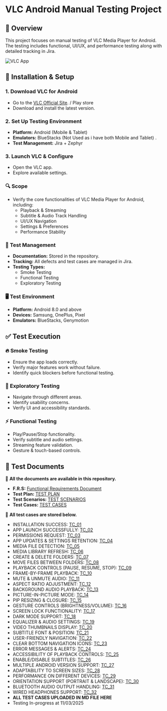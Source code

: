 # VLC Android Manual Testing Project

## 📌 Overview
This project focuses on manual testing of VLC Media Player for Android. The testing includes functional, UI/UX, and performance testing along with detailed tracking in Jira.

![VLC App](https://assets.content.technologyadvice.com/636355581707939907_e8f5df5bc8.webp)

## 🔧 Installation & Setup

### 1. Download VLC for Android
- Go to the [VLC Official Site](https://www.videolan.org/vlc/download-android.html). / Play store 
- Download and install the latest version.

### 2. Set Up Testing Environment
- **Platform:** Android (Mobile & Tablet)
- **Emulators:** BlueStacks (Not Used as i have both Mobile and Tablet) .
- **Test Management:** Jira + Zephyr

### 3. Launch VLC & Configure
- Open the VLC app.
- Explore available settings.

### 🔍 Scope
- Verify the core functionalities of VLC Media Player for Android, including:
  - Playback & Streaming
  - Subtitle & Audio Track Handling
  - UI/UX Navigation
  - Settings & Preferences
  - Performance Stability

### 📌 Test Management
- **Documentation:** Stored in the repository.
- **Tracking:** All defects and test cases are managed in Jira.
- **Testing Types:**
  - Smoke Testing
  - Functional Testing
  - Exploratory Testing

### 🖥 Test Environment
- **Platform:** Android 8.0 and above
- **Devices:** Samsung, OnePlus, Pixel
- **Emulators:** BlueStacks, Genymotion

## ✅ Test Execution

### 🔥 Smoke Testing
- Ensure the app loads correctly.
- Verify major features work without failure.
- Identify quick blockers before functional testing.

### 🧪 Exploratory Testing
- Navigate through different areas.
- Identify usability concerns.
- Verify UI and accessibility standards.

### ⚡ Functional Testing
- Play/Pause/Stop functionality.
- Verify subtitle and audio settings.
- Streaming feature validation.
- Gesture & touch-based controls.

## 📂 Test Documents
📌 **All the documents are available in this repository.**
- **F.R.S:** [Functional Requirements Document](Docs/FRS/Functional%20Requirements%20Specification.md)
- **Test Plan:** [TEST PLAN](Docs/TestPlan/Test%20Plan.md)
- **Test Scenarios:** [TEST SCENARIOS](Docs/TestScenario/VLC%20Test%20Scenarios.md)
- **Test Cases:** [TEST CASES](Docs/TestCases)

📌 **All test cases are stored below.**
- INSTALLATION SUCCESS: [TC_01](Docs/TestCases/TC_01.md)
- APP LAUNCH SUCCESSFULLY: [TC_02](Docs/TestCases/TC_02.md)
- PERMISSIONS REQUEST: [TC_03](Docs/TestCases/TC_03.md)
- APP UPDATES & SETTINGS RETENTION: [TC_04](Docs/TestCases/TC_04.md)
- MEDIA FILE DETECTION: [TC_05](Docs/TestCases/TC_05.md)
- MEDIA LIBRARY REFRESH: [TC_06](Docs/TestCases/TC_06.md)
- CREATE & DELETE FOLDERS: [TC_07](Docs/TestCases/TC_07.md)
- MOVE FILES BETWEEN FOLDERS: [TC_08](Docs/TestCases/TC_08.md)
- PLAYBACK CONTROLS (PAUSE, RESUME, STOP): [TC_09](Docs/TestCases/TC_09.md)
- FRAME-BY-FRAME PLAYBACK: [TC_10](Docs/TestCases/TC_10.md)
- MUTE & UNMUTE AUDIO: [TC_11](Docs/TestCases/TC_11.md)
- ASPECT RATIO ADJUSTMENT: [TC_12](Docs/TestCases/TC_12.md)
- BACKGROUND AUDIO PLAYBACK: [TC_13](Docs/TestCases/TC_13.md)
- PICTURE-IN-PICTURE MODE: [TC_14](Docs/TestCases/TC_14.md)
- PIP RESIZING & CLOSURE: [TC_15](Docs/TestCases/TC_15.md)
- GESTURE CONTROLS (BRIGHTNESS/VOLUME): [TC_16](Docs/TestCases/TC_16.md)
- SCREEN LOCK FUNCTIONALITY: [TC_17](Docs/TestCases/TC_17.md)
- DARK MODE SUPPORT: [TC_18](Docs/TestCases/TC_18.md)
- EQUALIZER & AUDIO SETTINGS: [TC_19](Docs/TestCases/TC_19.md)
- VIDEO THUMBNAILS DISPLAY: [TC_20](Docs/TestCases/TC_20.md)
- SUBTITLE FONT & POSITION: [TC_21](Docs/TestCases/TC_21.md)
- USER-FRIENDLY NAVIGATION: [TC_22](Docs/TestCases/TC_22.md)
- CLEAR BOTTOM NAVIGATION ICONS: [TC_23](Docs/TestCases/TC_23.md)
- ERROR MESSAGES & ALERTS: [TC_24](Docs/TestCases/TC_24.md)
- ACCESSIBILITY OF PLAYBACK CONTROLS: [TC_25](Docs/TestCases/TC_25.md)
- ENABLE/DISABLE SUBTITLES: [TC_26](Docs/TestCases/TC_26.md)
- MULTIPLE ANDROID VERSION SUPPORT: [TC_27](Docs/TestCases/TC_27.md)
- ADAPTABILITY TO SCREEN SIZES: [TC_28](Docs/TestCases/TC_28.md)
- PERFORMANCE ON DIFFERENT DEVICES: [TC_29](Docs/TestCases/TC_29.md)
- ORIENTATION SUPPORT (PORTRAIT & LANDSCAPE): [TC_30](Docs/TestCases/TC_30.md)
- BLUETOOTH AUDIO OUTPUT HANDLING: [TC_31](Docs/TestCases/TC_31.md)
- WIRED HEADPHONES SUPPORT: [TC_32](Docs/TestCases/TC_32.md)
- **ALL TEST CASES UPLOADED IN MD FILE HERE**
- Testing In-progress at 11/03/2025


